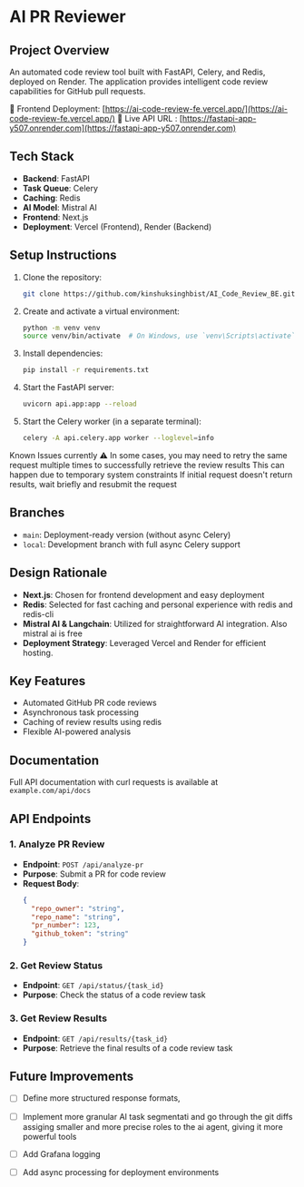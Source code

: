 # AI PR Reviewer

## Project Overview

An automated code review tool built with FastAPI, Celery, and Redis, deployed on Render. The application provides intelligent code review capabilities for GitHub pull requests.

🔗 Frontend Deployment: [https://ai-code-review-fe.vercel.app/](https://ai-code-review-fe.vercel.app/)
🔗 Live API URL :  [https://fastapi-app-y507.onrender.com](https://fastapi-app-y507.onrender.com)

## Tech Stack

- **Backend**: FastAPI
- **Task Queue**: Celery
- **Caching**: Redis
- **AI Model**: Mistral AI
- **Frontend**: Next.js
- **Deployment**: Vercel (Frontend), Render (Backend)

## Setup Instructions

1. Clone the repository:
   ```bash
   git clone https://github.com/kinshuksinghbist/AI_Code_Review_BE.git
   ```

2. Create and activate a virtual environment:
   ```bash
   python -m venv venv
   source venv/bin/activate  # On Windows, use `venv\Scripts\activate`
   ```

3. Install dependencies:
   ```bash
   pip install -r requirements.txt
   ```

4. Start the FastAPI server:
   ```bash
   uvicorn api.app:app --reload
   ```

5. Start the Celery worker (in a separate terminal):
   ```bash
   celery -A api.celery.app worker --loglevel=info
   ```
Known Issues currently
⚠️ In some cases, you may need to retry the same request multiple times to successfully retrieve the review results
This can happen due to  temporary system constraints
If initial request doesn't return results, wait briefly and resubmit the request

## Branches

- `main`: Deployment-ready version (without async Celery)
- `local`: Development branch with full async Celery support

## Design Rationale

- **Next.js**: Chosen for frontend development and easy deployment
- **Redis**: Selected for fast caching and personal experience with redis and redis-cli
- **Mistral AI & Langchain**: Utilized for straightforward AI integration. Also mistral ai is free 
- **Deployment Strategy**: Leveraged Vercel and Render for efficient hosting.

## Key Features

- Automated GitHub PR code reviews
- Asynchronous task processing
- Caching of review results using redis
- Flexible AI-powered analysis

## Documentation

Full API documentation with curl requests is available at `example.com/api/docs`


## API Endpoints

### 1. Analyze PR Review
- **Endpoint**: `POST /api/analyze-pr`
- **Purpose**: Submit a PR for code review
- **Request Body**:
  ```json
  {
    "repo_owner": "string",
    "repo_name": "string",
    "pr_number": 123,
    "github_token": "string"
  }
  ```

### 2. Get Review Status
- **Endpoint**: `GET /api/status/{task_id}`
- **Purpose**: Check the status of a code review task

### 3. Get Review Results
- **Endpoint**: `GET /api/results/{task_id}`
- **Purpose**: Retrieve the final results of a code review task

## Future Improvements

- [ ] Define more structured response formats, 
- [ ] Implement more granular AI task segmentati and  go through the git diffs assiging smaller and more precise roles to the ai agent, giving it more powerful tools
- [ ] Add Grafana logging
- [ ] Add async processing for deployment environments

